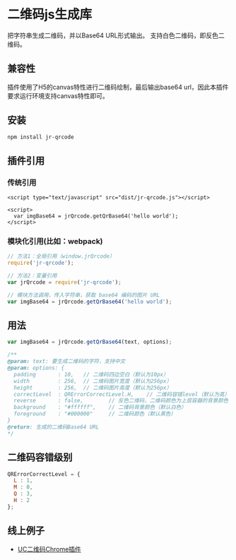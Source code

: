# 二维码js生成库 #
把字符串生成二维码，并以Base64 URL形式输出。
支持白色二维码，即反色二维码。

## 兼容性 ##
插件使用了H5的canvas特性进行二维码绘制，最后输出base64 url，因此本插件要求运行环境支持canvas特性即可。

## 安装 ##

```bash
npm install jr-qrcode
```

## 插件引用 ##
### 传统引用 ###

```
<script type="text/javascript" src="dist/jr-qrcode.js"></script>

<script>
  var imgBase64 = jrQrcode.getQrBase64('hello world');
</script>
```

### 模块化引用(比如：webpack) ###

```js
// 方法1：全局引用（window.jrQrcode）
require('jr-qrcode');

// 方法2：变量引用
var jrQrcode = require('jr-qrcode');

// 模块方法调用，传入字符串，获取 base64 编码的图片 URL
var imgBase64 = jrQrcode.getQrBase64('hello world');
```

## 用法 ##

```js
var imgBase64 = jrQrcode.getQrBase64(text, options);

/**
@param: text: 要生成二维码的字符，支持中文
@param: options: {
  padding       : 10,   // 二维码四边空白（默认为10px）
  width         : 256,  // 二维码图片宽度（默认为256px）
  height        : 256,  // 二维码图片高度（默认为256px）
  correctLevel  : QRErrorCorrectLevel.H,    // 二维码容错level（默认为高）
  reverse       : false,        // 反色二维码，二维码颜色为上层容器的背景颜色
  background    : "#ffffff",    // 二维码背景颜色（默认白色）
  foreground    : "#000000"     // 二维码颜色（默认黑色）
}
@return: 生成的二维码Base64 URL
*/
```

## 二维码容错级别 ##

```js
QRErrorCorrectLevel = {
  L : 1,
  M : 0,
  Q : 3,
  H : 2
};
```

## 线上例子  
*	[UC二维码Chrome插件](https://chrome.google.com/webstore/detail/uc-qr-code/nhelohnehpahakjoklmodmogclacjgdj?spm=0.0.0.0.Xew8fP&hl=zh-CN "UC二维码Chrome插件")
